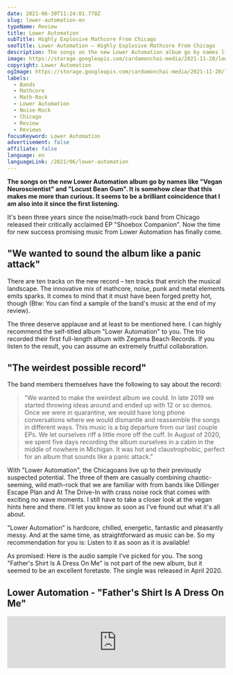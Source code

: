 ```yaml
---
date: 2021-06-30T11:24:01.778Z
slug: lower-automation-en
typeName: Review
title: Lower Automation
subTitle: Highly Explosive Mathcore From Chicago
seoTitle: Lower Automation – Highly Explosive Mathcore From Chicago
description: The songs on the new Lower Automation album go by names like "Vegan Neuroscientist" and "Locust Bean Gum". It is somehow clear that this makes me more than curious. It seems to be a brilliant coincidence that I am also into it since the first listening.
image: https://storage.googleapis.com/cardamonchai-media/2021-11-20/lower-automation-jpg-imagine-e8f8f8_999ba5_1024_768/640.webp
copyright: Lower Automation
ogImage: https://storage.googleapis.com/cardamonchai-media/2021-11-20/lower-automation-fb-png-imagine-e8f8f8_82808b_1200_628/640.webp
labels:
  - Bands
  - Mathcore
  - Math-Rock
  - Lower Automation
  - Noise-Rock
  - Chicago
  - Review
  - Reviews
focusKeyword: Lower Automation
advertisement: false
affiliate: false
language: en
languageLink: /2021/06/lower-automation
---
```


**The songs on the new Lower Automation album go by names like "Vegan Neuroscientist" and "Locust Bean Gum". It is somehow clear that this makes me more than curious. It seems to be a brilliant coincidence that I am also into it since the first listening.**

It's been three years since the noise/math-rock band from Chicago released their critically acclaimed EP "Shoebox Companion". Now the time for new success promising music from Lower Automation has finally come.

## "We wanted to sound the album like a panic attack"

There are ten tracks on the new record – ten tracks that enrich the musical landscape. The innovative mix of mathcore, noise, punk and metal elements emits sparks. It comes to mind that it must have been forged pretty hot, though (Btw: You can find a sample of the band's music at the end of my review).

The three deserve applause and at least to be mentioned here. I can highly recommend the self-titled album "Lower Automation" to you. The trio recorded their first full-length album with Zegema Beach Records. If you listen to the result, you can assume an extremely fruitful collaboration.

## "The weirdest possible record"

The band members themselves have the following to say about the record:

> "We wanted to make the weirdest album we could. In late 2019 we started throwing ideas around and ended up with 12 or so demos. Once we were in quarantine, we would have long phone conversations where we would dismantle and reassemble the songs in different ways. This music is a big departure from our last couple EPs. We let ourselves riff a little more off the cuff. In August of 2020, we spent five days recording the album ourselves in a cabin in the middle of nowhere in Michigan. It was hot and claustrophobic, perfect for an album that sounds like a panic attack."

With "Lower Automation", the Chicagoans live up to their previously suspected potential. The three of them are casually combining chaotic-seeming, wild math-rock that we are familiar with from bands like Dillinger Escape Plan and At The Drive-In with crass noise rock that comes with exciting no wave moments. I still have to take a closer look at the vegan hints here and there. I'll let you know as soon as I've found out what it's all about.

"Lower Automation" is hardcore, chilled, energetic, fantastic and pleasantly messy. And at the same time, as straightforward as music can be. So my recommendation for you is: Listen to it as soon as it is available!

As promised: Here is the audio sample I've picked for you. The song "Father's Shirt Is A Dress On Me" is not part of the new album, but it seemed to be an excellent foretaste. The single was released in April 2020.

## Lower Automation - "Father's Shirt Is A Dress On Me"

<iframe
  style="border: 0; width: 100%; height: 120px;"
  src="https://bandcamp.com/EmbeddedPlayer/track=2561664436/size=large/bgcol=ffffff/linkcol=5c9b72/tracklist=false/artwork=small/transparent=true/"
  seamless
>
  <a href="https://lowerautomation.bandcamp.com/track/fathers-shirt-is-a-dress-on-me">
    Father&#39;s Shirt is a Dress on me by Lower Automation
  </a>
</iframe>
